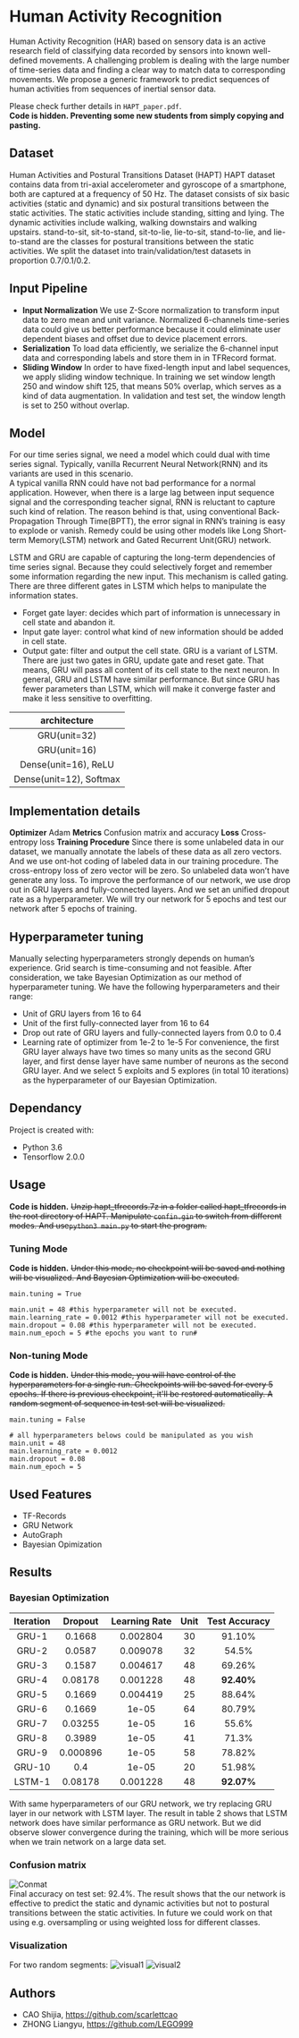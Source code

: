 # Human Activity Recognition
Human Activity Recognition (HAR) based on sensory data is an active research field of classifying data recorded by sensors into known well-defined movements. A challenging problem is dealing with the large number of time-series data and finding a clear way to match data to corresponding movements. We propose a generic framework to predict sequences of human activities from sequences of inertial sensor data. 

Please check further details in ```HAPT_paper.pdf```.  
**Code is hidden. Preventing some new students from simply copying and pasting.**

## Dataset
Human Activities and Postural Transitions Dataset (HAPT)
HAPT dataset contains data from tri-axial accelerometer and gyroscope of a smartphone, both are captured at a
frequency of 50 Hz. The dataset consists of six basic activities (static and dynamic) and six postural transitions between
the static activities. The static activities include standing, sitting and lying. The dynamic activities include walking,
walking downstairs and walking upstairs. stand-to-sit, sit-to-stand, sit-to-lie, lie-to-sit, stand-to-lie, and lie-to-stand are
the classes for postural transitions between the static activities. We split the dataset into train/validation/test datasets in
proportion 0.7/0.1/0.2.

## Input Pipeline
* **Input Normalization**
We use Z-Score normalization to transform input data to zero mean and unit variance. Normalized 6-channels time-series data could give us better performance because it could eliminate user dependent biases and offset due to device placement errors.
* **Serialization**
To load data efficiently, we serialize the 6-channel input data and corresponding labels and store them in
in TFRecord format.
* **Sliding Window**
In order to have fixed-length input and label sequences, we apply sliding window technique. In
training we set window length 250 and window shift 125, that means 50% overlap, which serves as a kind of data
augmentation. In validation and test set, the window length is set to 250 without overlap.  

## Model
For our time series signal, we need a model which could dual with time series signal. Typically, vanilla Recurrent Neural Network(RNN) and its variants are used in this scenario.  
A typical vanilla RNN could have not bad performance for a normal application. However, when there is a large lag between input sequence signal and the corresponding teacher signal, RNN is reluctant to capture such kind of relation. The reason behind is that, using conventional Back-Propagation Through Time(BPTT), the error signal in RNN’s
training is easy to explode or vanish. Remedy could be using other models like Long Short-term Memory(LSTM) network and Gated Recurrent Unit(GRU) network.

LSTM and GRU are capable of capturing the long-term dependencies of time series signal. Because they could
selectively forget and remember some information regarding the new input. This mechanism is called gating. There are
three different gates in LSTM which helps to manipulate the information states.
* Forget gate layer: decides which part of information is unnecessary in cell state and abandon it.
* Input gate layer: control what kind of new information should be added in cell state.
* Output gate: filter and output the cell state.
GRU is a variant of LSTM. There are just two gates in GRU, update gate and reset gate. That means, GRU will pass all
content of its cell state to the next neuron. In general, GRU and LSTM have similar performance. But since GRU has
fewer parameters than LSTM, which will make it converge faster and make it less sensitive to overfitting.  

| architecture |
|:------:|
|GRU(unit=32)|
|GRU(unit=16)|
|Dense(unit=16), ReLU|
|Dense(unit=12), Softmax|

## Implementation details
**Optimizer**   Adam
**Metrics**  Confusion matrix and accuracy
**Loss** Cross-entropy loss
**Training Procedure** Since there is some unlabeled data in our dataset, we manually annotate the labels of these data
as all zero vectors. And we use ont-hot coding of labeled data in our training procedure. The cross-entropy loss of zero vector will be zero. So unlabeled data won’t have generate any loss. To improve the performance of our network, we use drop out in GRU layers and fully-connected layers. And we set an
unified dropout rate as a hyperparameter. We will try our network for 5 epochs and test our network after 5 epochs of
training.
##  Hyperparameter tuning
Manually selecting hyperparameters strongly depends on human’s experience. Grid search is time-consuming and not
feasible. After consideration, we take Bayesian Optimization as our method of hyperparameter tuning. We have the
following hyperparameters and their range:
* Unit of GRU layers from 16 to 64
* Unit of the first fully-connected layer from 16 to 64
* Drop out rate of GRU layers and fully-connected layers from 0.0 to 0.4
* Learning rate of optimizer from 1e-2 to 1e-5
For convenience, the first GRU layer always have two times so many units as the second GRU layer, and first dense
layer have same number of neurons as the second GRU layer. And we select 5 exploits and 5 explores (in total 10
iterations) as the hyperparameter of our Bayesian Optimization.


## Dependancy
Project is created with:
- Python 3.6
- Tensorflow 2.0.0

## Usage
**Code is hidden.**
~~Unzip hapt_tfrecords.7z in a folder called hapt_tfrecords in the root directory of HAPT. Manipulate ```confin.gin``` to switch from different modes. And use```python3 main.py``` to start the program.~~

### Tuning Mode
**Code is hidden.**
~~Under this mode, no checkpoint will be saved and nothing will be visualized. And Bayesian Optimization will be executed.~~
```
main.tuning = True

main.unit = 48 #this hyperparameter will not be executed.
main.learning_rate = 0.0012 #this hyperparameter will not be executed.
main.dropout = 0.08 #this hyperparameter will not be executed.
main.num_epoch = 5 #the epochs you want to run#
```

### Non-tuning Mode
**Code is hidden.**
~~Under this mode, you will have control of the hyperparameters for a single run. Checkpoints will be saved for every 5 epochs. If there is previous checkpoint, it'll be restored automatically. A random segment of sequence in test set will be visualized.~~
```
main.tuning = False

# all hyperparameters belows could be manipulated as you wish
main.unit = 48
main.learning_rate = 0.0012
main.dropout = 0.08
main.num_epoch = 5
```
## Used Features
* TF-Records
* GRU Network
* AutoGraph
* Bayesian Opimization
## Results
### Bayesian Optimization
| **Iteration** |**Dropout**|**Learning Rate**|**Unit**|**Test Accuracy**|
|:------:|:------:|:------:|:------:|:------:|
|GRU-1| 0.1668| 0.002804 |30 |91.10%|
|GRU-2|  0.0587| 0.009078| 32 |54.5%|
|GRU-3|0.1587 |0.004617 |48 |69.26%|
|GRU-4| 0.08178 |0.001228| 48| **92.40%**|
|GRU-5| 0.1669 |0.004419 |25 |88.64%|
|GRU-6| 0.1669 |1e-05 |64 |80.79%|
|GRU-7| 0.03255 |1e-05| 16 |55.6%|
|GRU-8|0.3989 |1e-05 |41 |71.3%|
|GRU-9| 0.000896| 1e-05 |58 |78.82%|
|GRU-10| 0.4 |1e-05 |20 |51.98%|
|LSTM-1|  0.08178 |0.001228 |48 |**92.07%**|

With same hyperparameters of our GRU network, we try replacing GRU layer in our network with LSTM layer. The
result in table 2 shows that LSTM network does have similar performance as GRU network. But we did observe slower
convergence during the training, which will be more serious when we train network on a large data set.
### Confusion matrix
![Conmat](https://github.com/LEGO999/Human-Activaity-Recognition-HAPT/blob/master/ConMat.PNG)  
Final accuracy on test set: 92.4%.
The result shows that the our network is effective to predict the static and dynamic activities but not to postural
transitions between the static activities. In future we could work on that using e.g. oversampling or using weighted loss for different classes.
### Visualization
For two random segments:
![visual1](https://github.com/LEGO999/Human-Activaity-Recognition-HAPT/blob/master/visualization/20200211-112221.png)
![visual2](https://github.com/LEGO999/Human-Activaity-Recognition-HAPT/blob/master/visualization/20200210-213757.png)
## Authors
- CAO Shijia, https://github.com/scarlettcao
- ZHONG Liangyu, https://github.com/LEGO999
